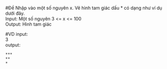 #Đề
Nhập vào một số nguyên x. Vẽ hình tam giác dấu * có dạng như ví dụ dưới đây.\
Input: Một số nguyên 3 <= x <= 100\
Output: Hình tam giác

#VD
input:\
3\
output:
```
***
**
*
```
